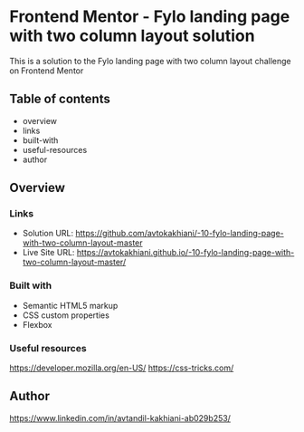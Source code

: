 # Frontend Mentor - Fylo landing page with two column layout solution

This is a solution to the Fylo landing page with two column layout challenge on Frontend Mentor

## Table of contents

- overview
- links
- built-with
- useful-resources
- author


## Overview


### Links

- Solution URL: https://github.com/avtokakhiani/-10-fylo-landing-page-with-two-column-layout-master
- Live Site URL: https://avtokakhiani.github.io/-10-fylo-landing-page-with-two-column-layout-master/


### Built with

- Semantic HTML5 markup
- CSS custom properties
- Flexbox


### Useful resources

  https://developer.mozilla.org/en-US/
  https://css-tricks.com/

## Author

https://www.linkedin.com/in/avtandil-kakhiani-ab029b253/

